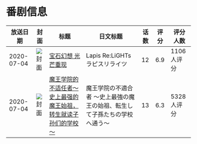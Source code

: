 # 番剧信息

|放送日期|封面|标题|日文标题|话数|评分|评分人数|
|---|---|---|---|---|---|---|
|2020-07-04|![封面](https://lain.bgm.tv/pic/cover/c/8b/fd/241185_qfFR2.jpg)|[宝石幻想 光芒重现](https://bangumi.tv/subject/241185)|Lapis Re:LiGHTs ラピスリライツ|12|6.9|1106人评分|
|2020-07-04|![封面](https://lain.bgm.tv/pic/cover/c/3b/ad/292222_Jgflx.jpg)|[魔王学院的不适任者～史上最强的魔王始祖，转生就读子孙们的学校～](https://bangumi.tv/subject/292222)|魔王学院の不適合者 ～史上最強の魔王の始祖、転生して子孫たちの学校へ通う～|13|6.3|5328人评分|
